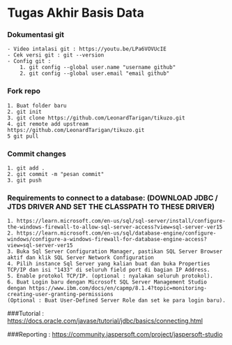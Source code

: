 # Tugas Akhir Basis Data

### Dokumentasi git

    - Video intalasi git : https://youtu.be/LPa6VOVUcIE
    - Cek versi git : git --version
    - Config git :
        1. git config --global user.name "username github"
        2. git config --global user.email "email github"

### Fork repo
    1. Buat folder baru
    2. git init
    3. git clone https://github.com/LeonardTarigan/tikuzo.git
    4. git remote add upstream https://github.com/LeonardTarigan/tikuzo.git
    5 git pull

### Commit changes
    1. git add .
    2. git commit -m "pesan commit"
    3. git push
   
### Requirements to connect to a database: (DOWNLOAD JDBC / JTDS DRIVER AND SET THE CLASSPATH TO THESE DRIVER)
    1. https://learn.microsoft.com/en-us/sql/sql-server/install/configure-the-windows-firewall-to-allow-sql-server-access?view=sql-server-ver15
    2. https://learn.microsoft.com/en-us/sql/database-engine/configure-windows/configure-a-windows-firewall-for-database-engine-access?view=sql-server-ver15
    3. Buka Sql Server Configuration Manager, pastikan SQL Server Browser aktif dan klik SQL Server Network Configuration
    4. Pilih instance Sql Server yang kalian buat dan buka Properties TCP/IP dan isi "1433" di seluruh field port di bagian IP Address.
    5. Enable protokol TCP/IP. (optional : nyalakan seluruh protokol).
    6. Buat Login baru dengan Microsoft SQL Server Management Studio dengan https://www.ibm.com/docs/en/capmp/8.1.4?topic=monitoring-creating-user-granting-permissions
    (Optional : Buat User-Defined Server Role dan set ke para login baru).

###Tutorial : https://docs.oracle.com/javase/tutorial/jdbc/basics/connecting.html

###Reporting : https://community.jaspersoft.com/project/jaspersoft-studio
